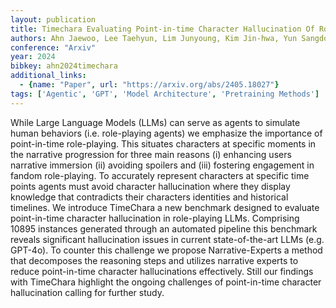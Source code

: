 ```yaml
---
layout: publication
title: Timechara Evaluating Point-in-time Character Hallucination Of Role-playing Large Language Models
authors: Ahn Jaewoo, Lee Taehyun, Lim Junyoung, Kim Jin-hwa, Yun Sangdoo, Lee Hwaran, Kim Gunhee
conference: "Arxiv"
year: 2024
bibkey: ahn2024timechara
additional_links:
  - {name: "Paper", url: "https://arxiv.org/abs/2405.18027"}
tags: ['Agentic', 'GPT', 'Model Architecture', 'Pretraining Methods']
---
```

While Large Language Models (LLMs) can serve as agents to simulate human behaviors (i.e. role-playing agents) we emphasize the importance of point-in-time role-playing. This situates characters at specific moments in the narrative progression for three main reasons (i) enhancing users narrative immersion (ii) avoiding spoilers and (iii) fostering engagement in fandom role-playing. To accurately represent characters at specific time points agents must avoid character hallucination where they display knowledge that contradicts their characters identities and historical timelines. We introduce TimeChara a new benchmark designed to evaluate point-in-time character hallucination in role-playing LLMs. Comprising 10895 instances generated through an automated pipeline this benchmark reveals significant hallucination issues in current state-of-the-art LLMs (e.g. GPT-4o). To counter this challenge we propose Narrative-Experts a method that decomposes the reasoning steps and utilizes narrative experts to reduce point-in-time character hallucinations effectively. Still our findings with TimeChara highlight the ongoing challenges of point-in-time character hallucination calling for further study.
